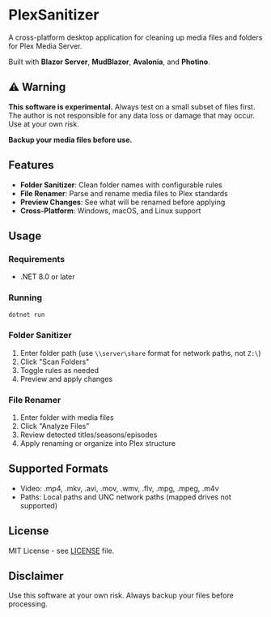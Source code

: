 ﻿# PlexSanitizer

A cross-platform desktop application for cleaning up media files and folders for Plex Media Server.

Built with **Blazor Server**, **MudBlazor**, **Avalonia**, and **Photino**.

## ⚠️ Warning

**This software is experimental.** Always test on a small subset of files first. The author is not responsible for any data loss or damage that may occur. Use at your own risk.

**Backup your media files before use.**

## Features

- **Folder Sanitizer**: Clean folder names with configurable rules
- **File Renamer**: Parse and rename media files to Plex standards
- **Preview Changes**: See what will be renamed before applying
- **Cross-Platform**: Windows, macOS, and Linux support

## Usage

### Requirements
- .NET 8.0 or later

### Running
```bash
dotnet run
```

### Folder Sanitizer
1. Enter folder path (use `\\server\share` format for network paths, not `Z:\`)
2. Click "Scan Folders"
3. Toggle rules as needed
4. Preview and apply changes

### File Renamer
1. Enter folder with media files
2. Click "Analyze Files" 
3. Review detected titles/seasons/episodes
4. Apply renaming or organize into Plex structure

## Supported Formats
- Video: .mp4, .mkv, .avi, .mov, .wmv, .flv, .mpg, .mpeg, .m4v
- Paths: Local paths and UNC network paths (mapped drives not supported)

## License

MIT License - see [LICENSE](LICENSE) file.

## Disclaimer

Use this software at your own risk. Always backup your files before processing.